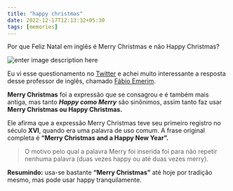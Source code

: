 ```yaml
---
title: "happy christmas"
date: 2022-12-17T12:13:32+05:30
tags: [memories]
---
```


Por que Feliz Natal em inglês é Merry Christmas e não Happy Christmas?

![enter image description here](https://img.freepik.com/vetores-premium/banner-de-natal-do-fofo-personagem-de-natal-papai-noel-e-amigo-feliz-natal-e-feliz-ano-novo_68971-1702.jpg?w=400)

Eu vi esse questionamento no [Twitter](#twitter) e achei muito interessante a resposta desse professor de inglês, chamado [Fábio Emerim](#).

**Merry Christmas** foi a expressão que se consagrou e é também mais antiga, mas tanto ***Happy como Merry*** são sinônimos, assim tanto faz usar **Merry Christmas ou Happy Christmas.**

Ele afirma que a expressão Merry Christmas teve seu primeiro registro no século **XVI**, quando era uma palavra de uso comum. A frase original completa é **“Merry Christmas and a Happy New Year”.**

> O motivo pelo qual a palavra Merry foi inserida foi para não repetir nenhuma palavra (duas vezes happy ou até duas vezes merry).

**Resumindo:** usa-se bastante **“Merry Christmas”** até hoje por tradição mesmo, mas pode usar happy tranquilamente.